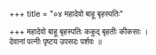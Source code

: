 +++
title = "०४ महादेवो बाहू बृहस्पतिः"

+++
महादेवो बाहू बृहस्पतिः ककुद् बृहतीः कीकसाः ।  
देवानां पत्नीः पृष्टय उपसदः पर्शवः ॥